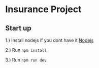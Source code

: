 # Insurance Project


## Start up 

1.) Install nodejs if you dont have it [Nodejs](https://nodejs.org/en/download)

2.) Run `npm install`

3.) Run `npm run dev`

